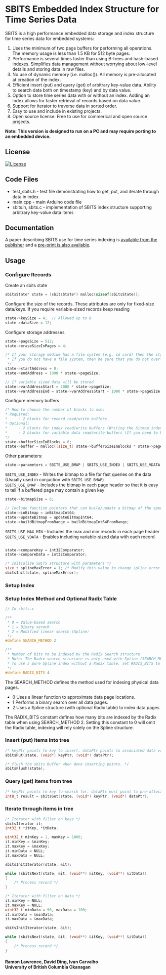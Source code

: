 # SBITS Embedded Index Structure for Time Series Data 

SBITS is a high performance embedded data storage and index structure for time series data for embedded systems:

1. Uses the minimum of two page buffers for performing all operations. The memory usage is less than 1.5 KB for 512 byte pages.
2. Performance is several times faster than using B-trees and hash-based indexes. Simplifies data management without worrying about low-level details and storing data in raw files.
3. No use of dynamic memory (i.e. malloc()). All memory is pre-allocated at creation of the index.
4. Efficient insert (put) and query (get) of arbitrary key-value data. Ability to search data both on timestamp (key) and by data value.
5. Option to store time series data with or without an index. Adding an index allows for faster retrieval of records based on data value.
6. Support for iterator to traverse data in sorted order.
7. Easy to use and include in existing projects. 
8. Open source license. Free to use for commerical and open source projects.

**Note: This version is designed to run on a PC and may require porting to an embedded device.**

## License
[![License](https://img.shields.io/badge/License-BSD%203--Clause-blue.svg)](https://opensource.org/licenses/BSD-3-Clause)

## Code Files

* test_sbits.h - test file demonstrating how to get, put, and iterate through data in index
* main.cpp - main Arduino code file
* sbits.h, sbits.c - implementation of SBITS index structure supporting arbitrary key-value data items

## Documentation

A paper describing SBITS use for time series indexing is [available from the publisher](https://www.scitepress.org/Link.aspx?doi=10.5220/0010318800920099) and a [pre-print is also available](SBITS_time_series_index.pdf).

## Usage

### Configure Records
Create an sbits state
```c
sbitsState* state = (sbitsState*) malloc(sizeof(sbitsState));
```
Configure the size of the records. These attributes are only for fixed-size data/keys. If you require variable-sized records keep reading
```c
state->keySize = 4;  // Allowed up to 8
state->dataSize = 12;        
```
Configure storage addresses
```c
state->pageSize = 512;
state->eraseSizeInPages = 4;

/* If your storage medium has a file system (e.g. sd card) then the start address doesn't matter, only the different between the start and end.
 * If you do not have a file system, then be sure that you do not overlap memory regions.
 */
state->startAddress = 0;
state->endAddress = 1000 * state->pageSize;

// If variable sized data will be stored
state->varAddressStart = 2000 * state->pageSize;
state->varAddressEnd = state->varAddressStart + 1000 * state->pageSize;
```
Configure memory buffers
 ```c
/* How to choose the number of blocks to use: 
 * Required: 
 *     - 2 blocks for record read/write buffers
 * Optional:
 *     - 2 blocks for index read/write buffers (Writing the bitmap index to file)
 *     - 2 blocks for variable data read/write buffers (If you need to have a variable sized portion of the record)
 */
state->bufferSizeInBlocks = 6;
state->buffer = malloc((size_t) state->bufferSizeInBlocks * state->pageSize);
```
Other parameters:
```c
state->parameters = SBITS_USE_BMAP | SBITS_USE_INDEX | SBITS_USE_VDATA;
```
`SBITS_USE_INDEX` - Writes the bitmap to a file for fast queries on the data (Usually used in conjuction with `SBITS_USE_BMAP`) \
`SBITS_USE_BMAP` - Includes the bitmap in each page header so that it is easy to tell if a buffered page may contain a given key 
```c
state->bitmapSize = 8;

// Include function pointers that can build/update a bitmap of the specified size
state->inBitmap = inBitmapInt64;
state->updateBitmap = updateBitmapInt64;
state->buildBitmapFromRange = buildBitmapInt64FromRange;
```

`SBITS_USE_MAX_MIN` - Includes the max and min records in each page header \
`SBITS_USE_VDATA` - Enables including variable-sized data with each record
```c

state->compareKey = int32Comparator;
state->compareData = int32Comparator;

/* Initialize SBITS structure with parameters */
size_t splineMaxError = 1; /* Modify this value to change spline error tolerance */
sbitsInit(state, splineMaxError);
```

### Setup Index

### Setup Index Method and Optional Radix Table
```c
// In sbits.c

/**
 * 0 = Value-based search
 * 1 = Binary serach
 * 2 = Modified linear search (Spline)
 */
#define SEARCH_METHOD 2

/**
 * Number of bits to be indexed by the Radix Search structure
 * Note: The Radix search structure is only used with Spline (SEARCH_METHOD == 2)
 * To use a pure Spline index without a Radix table, set RADIX_BITS to 0
 */
#define RADIX_BITS 4

```

The SEARCH_METHOD defines the method used for indexing physical data pages.
* 0 Uses a linear function to approximate data page locations.
* 1 Performs a binary search over all data pages.
* 2 Uses a Spline structure (with optional Radix table) to index data pages.

The RADIX_BITS constant defines how many bits are indexed by the Radix table when using SEARCH_METHOD 2.
Setting this constant to 0 will omit the Radix table, indexing will rely solely on the Spline structure.

### Insert (put) items into tree

```c
/* keyPtr points to key to insert. dataPtr points to associated data value. */
sbitsPut(state, (void*) keyPtr, (void*) dataPtr);

/* flush the sbits buffer when done inserting points. */
sbitsFlush(state);
```

### Query (get) items from tree

```c
/* keyPtr points to key to search for. dataPtr must point to pre-allocated space to copy data into. */
int8_t result = sbitsGet(state, (void*) keyPtr, (void*) dataPtr);
```

### Iterate through items in tree

```c
/* Iterator with filter on keys */
sbitsIterator it;
int32_t *itKey, *itData;

uint32_t minKey = 1, maxKey = 1000;     
it.minKey = &minKey; 
it.maxKey = &maxKey;
it.minData = NULL;
it.maxData = NULL;    

sbitsInitIterator(state, &it);

while (sbitsNext(state, &it, (void**) &itKey, (void**) &itData))
{                      
	/* Process record */	
}

/* Iterator with filter on data */       
it.minKey = NULL;    
it.maxKey = NULL;
uint32_t minData = 90, maxData = 100;  
it.minData = &minData;
it.maxData = &maxData;    

sbitsInitIterator(state, &it);

while (sbitsNext(state, &it, (void**) &itKey, (void**) &itData))
{                      
	/* Process record */	
}
```
#### Ramon Lawrence, David Ding, Ivan Carvalho<br>University of British Columbia Okanagan
